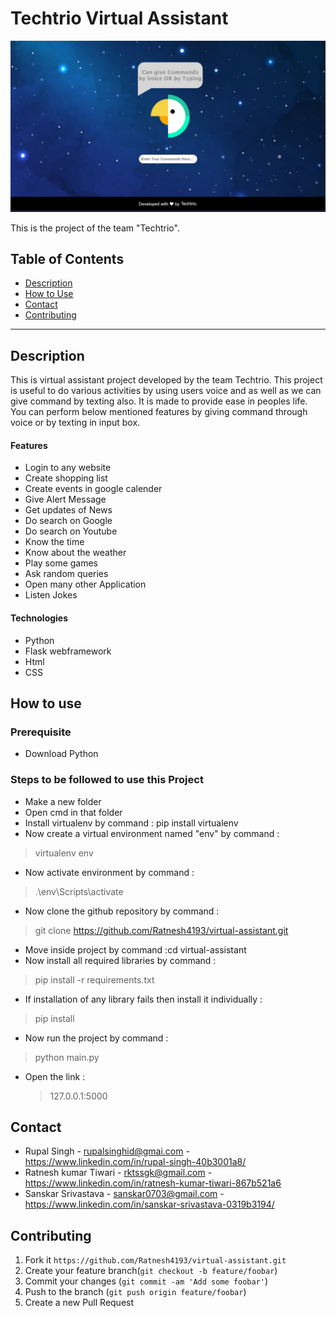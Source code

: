 # Techtrio Virtual Assistant
![alt text](static/techtriobg.jpeg)

This is the project of the team "Techtrio".

## Table of Contents
- [Description](#description)
- [How to Use](#how-to-use)
- [Contact](#contact)
- [Contributing](#contributing)

---

## Description

This is virtual assistant project developed by the team Techtrio. This project is useful to do various  activities  by  using  users voice and as well as we can give command by texting also. It is made to  provide ease in peoples life. You can perform below mentioned features by giving command through voice or by texting in input box. 

#### Features

- Login to any website
- Create shopping list
- Create events in google calender
- Give Alert Message
- Get updates of News
- Do search on Google
- Do search on Youtube
- Know the time
- Know about the weather
- Play some games
- Ask random queries
- Open many other Application
- Listen Jokes

#### Technologies
- Python
- Flask webframework
- Html
- CSS

## How to use

### Prerequisite
- Download Python

### Steps to be followed to use this Project
- Make a new folder
- Open cmd in that folder
- Install virtualenv by command : pip install virtualenv
- Now create a virtual environment named "env" by command :
 > virtualenv env
- Now activate environment by command :
 > .\env\Scripts\activate
- Now clone the github repository by command :
 > git clone https://github.com/Ratnesh4193/virtual-assistant.git
- Move inside project by command :cd virtual-assistant
- Now install all required libraries by command :
 > pip install -r requirements.txt
- If installation of any library fails then install it individually :
 > pip install <name of library>
- Now run the project by command :
 > python main.py
- Open the link :
  > 127.0.0.1:5000  

## Contact
- Rupal Singh - rupalsinghid@gmai.com  - https://www.linkedin.com/in/rupal-singh-40b3001a8/
- Ratnesh kumar Tiwari - rktssgk@gmail.com -  https://www.linkedin.com/in/ratnesh-kumar-tiwari-867b521a6
- Sanskar Srivastava -  sanskar0703@gmail.com - https://www.linkedin.com/in/sanskar-srivastava-0319b3194/ 

## Contributing
1. Fork it
   ```https://github.com/Ratnesh4193/virtual-assistant.git```
2. Create your feature branch(```git checkout -b feature/foobar```)
3. Commit your changes (```git commit -am 'Add some foobar'```)
4. Push to the branch (```git push origin feature/foobar```)
5. Create a new Pull Request

